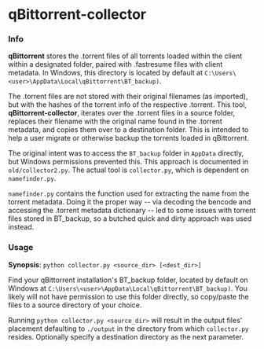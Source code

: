 # qBittorrent-collector

### Info

**qBittorrent** stores the .torrent files of all torrents loaded within the client within a designated folder, paired with .fastresume files with client metadata. In Windows, this directory is located by default at `C:\Users\<user>\AppData\Local\qBittorrent\BT_backup)`.

The .torrent files are not stored with their original filenames (as imported), but with the hashes of the torrent info of the respective .torrent. This tool, **qBittorrent-collector**, iterates over the .torrent files in a source folder, replaces their filename with the original name found in the .torrent metadata, and copies them over to a destination folder. This is intended to help a user migrate or otherwise backup the torrents loaded in qBittorrent.

The original intent was to access the `BT_backup` folder in `AppData` directly, but Windows permissions prevented this. This approach is documented in `old/collector2.py`. The actual tool is `collector.py`, which is dependent on `namefinder.py`.

`namefinder.py` contains the function used for extracting the name from the torrent metadata. Doing it the proper way -- via decoding the bencode and accessing the .torrent metadata dictionary -- led to some issues with torrent files stored in BT_backup, so a butched quick and dirty approach was used instead.

### Usage

**Synopsis**: `python collector.py <source_dir> [<dest_dir>]`

Find your qBittorrent installation's BT_backup folder, located by default on Windows at `C:\Users\<user>\AppData\Local\qBittorrent\BT_backup)`. You likely will not have permission to use this folder directly, so copy/paste the files to a source directory of your choice.

Running `python collector.py <source_dir>` will result in the output files' placement defaulting to `./output` in the directory from which `collector.py` resides. Optionally specify a destination directory as the next parameter.